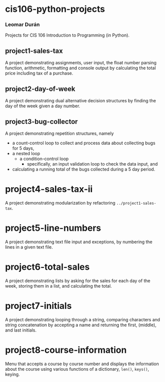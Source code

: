 # cis106-python-projects
### Leomar Durán

Projects for CIS 106 Introduction to Programming (in Python).

## project1-sales-tax
A project demonstrating assignments, user input, the float number
parsing function, arithmetic, formatting and console output by
calculating the total price including tax of a purchase.

## project2-day-of-week
A project demonstrating dual alternative decision structures by
finding the day of the week given a day number.

## project3-bug-collector
A project demonstrating repetition structures, namely
* a count-control loop to collect and process data about collecting
  bugs for 5 days,
* a nested loop
    * a condition-control loop
        * specifically, an input validation loop to check the data
          input, and
* calculating a running total of the bugs collected during a 5 day
  period.

# project4-sales-tax-ii
A project demonstrating modularization by refactoring
`../project1-sales-tax`.

# project5-line-numbers
A project demonstrating text file input and exceptions, by numbering
the lines in a given text file.

# project6-total-sales
A project demonstrating lists by asking for the sales for each day of
the week, storing them in a list, and calculating the total.

# project7-initials
A project demonstrating looping through a string, comparing characters
and string concatenation by accepting a name and returning the first,
(middle), and last initials.

# project8-course-information
Menu that accepts a course by course number and displays the
information about the course using various functions of a dictionary,
`len()`, `keys()`, keying.
